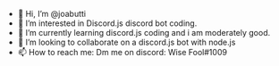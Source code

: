 - 👋 Hi, I’m @joabutti
- 👀 I’m interested in Discord.js discord bot coding.
- 🌱 I’m currently learning discord.js coding and i am moderately good.
- 💞️ I’m looking to collaborate on a discord.js bot with node.js
- 📫 How to reach me: Dm me on discord: Wise Fool#1009

<!---
joabutti/joabutti is a ✨ special ✨ repository because its `README.md` (this file) appears on your GitHub profile.
You can click the Preview link to take a look at your changes.
--->

